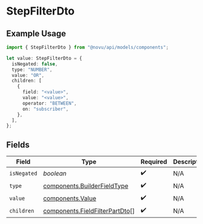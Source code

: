 # StepFilterDto

## Example Usage

```typescript
import { StepFilterDto } from "@novu/api/models/components";

let value: StepFilterDto = {
  isNegated: false,
  type: "NUMBER",
  value: "OR",
  children: [
    {
      field: "<value>",
      value: "<value>",
      operator: "BETWEEN",
      on: "subscriber",
    },
  ],
};
```

## Fields

| Field                                                                            | Type                                                                             | Required                                                                         | Description                                                                      |
| -------------------------------------------------------------------------------- | -------------------------------------------------------------------------------- | -------------------------------------------------------------------------------- | -------------------------------------------------------------------------------- |
| `isNegated`                                                                      | *boolean*                                                                        | :heavy_check_mark:                                                               | N/A                                                                              |
| `type`                                                                           | [components.BuilderFieldType](../../models/components/builderfieldtype.md)       | :heavy_check_mark:                                                               | N/A                                                                              |
| `value`                                                                          | [components.Value](../../models/components/value.md)                             | :heavy_check_mark:                                                               | N/A                                                                              |
| `children`                                                                       | [components.FieldFilterPartDto](../../models/components/fieldfilterpartdto.md)[] | :heavy_check_mark:                                                               | N/A                                                                              |